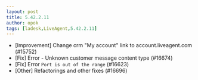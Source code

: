 ```yaml
---
layout: post
title: 5.42.2.11
author: opok
tags: [ladesk,LiveAgent,5.42.2.11]
---
```

- [Improvement] Change crm "My account" link to account.liveagent.com (#15752)
- [Fix] Error - Unknown customer message content type (#16674)
- [Fix] Error `Port is out of the range` (#16623)
- [Other] Refactorings and other fixes (#16696)